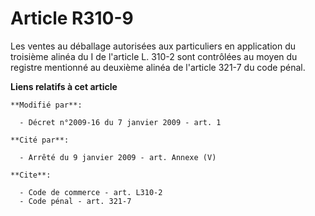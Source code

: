 # Article R310-9

Les ventes au déballage autorisées aux particuliers en application du troisième alinéa du I de l'article L. 310-2 sont
contrôlées au moyen du registre mentionné au deuxième alinéa de l'article 321-7 du code pénal.

**Liens relatifs à cet article**

	**Modifié par**:

	  - Décret n°2009-16 du 7 janvier 2009 - art. 1

	**Cité par**:

	  - Arrêté du 9 janvier 2009 - art. Annexe (V)

	**Cite**:

	  - Code de commerce - art. L310-2
	  - Code pénal - art. 321-7
